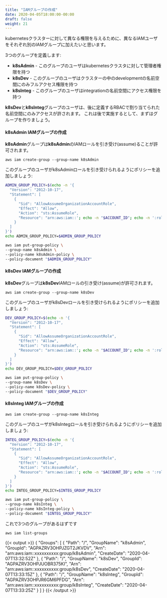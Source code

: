 ```yaml
---
title: "IAMグループの作成"
date: 2020-04-05T18:00:00-00:00
draft: false
weight: 21
---
```


<!--
We want to have different IAM users which will be added to specific IAM groups in order to have different rights in the kubernetes cluster.
-->
kubernetesクラスターに対して異なる権限を与えるために、異なるIAMユーザをそれぞれ別のIAMグループに加えたいと思います。

<!--
We will define 3 groups:
-->
3つのグループを定義します:

<!--
- **k8sAdmin** - users from this group will have admin rights on the kubernetes cluster
- **k8sDev** - users from this group will have full access only in the development namespace of the cluster
- **k8sInteg** - users from this group will have access to integration namespace. 
-->
- **k8sAdmin** - このグループのユーザはkubernetesクラスタに対して管理者権限を持つ
- **k8sDev** - このグループのユーザはクラスターの中のdevelopmentの名前空間にのみフルアクセス権限を持つ
- **k8sInteg** - このグループのユーザはintegrationの名前空間にアクセス権限を持つ

<!--
> In fact, users from **k8sDev** and **k8sInteg** groups will only have access to namespaces where we will define kubernetes RBAC access for their associated kubernetes role.
We'll see this but first, let's creates the groups.
-->
**k8sDev**と**k8sInteg**グループのユーザは、後に定義するRBACで割り当てられた名前空間にのみアクセスが許されます。
これは後で実施するとして、まずはグループを作りましょう。

<!--
#### Create k8sAdmin IAM Group
-->
#### k8sAdmin IAMグループの作成

<!--
The **k8sAdmin** Group will be allowed to assume the **k8sAdmin** IAM Role.
-->
**k8sAdmin**グループは**k8sAdmin**のIAMロールを引き受け(assume)ることが許可されます。

<!--
```
aws iam create-group --group-name k8sAdmin
```

Let's add a Policy on our group which will allow users from this group to assume our k8sAdmin Role:
-->
```
aws iam create-group --group-name k8sAdmin
```
このグループのユーザがk8sAdminロールを引き受けられるようにポリシーを追加しましょう:

```bash
ADMIN_GROUP_POLICY=$(echo -n '{
  "Version": "2012-10-17",
  "Statement": [
    {
      "Sid": "AllowAssumeOrganizationAccountRole",
      "Effect": "Allow",
      "Action": "sts:AssumeRole",
      "Resource": "arn:aws:iam::'; echo -n "$ACCOUNT_ID"; echo -n ':role/k8sAdmin"
    }
  ]
}')
echo ADMIN_GROUP_POLICY=$ADMIN_GROUP_POLICY

aws iam put-group-policy \
--group-name k8sAdmin \
--policy-name k8sAdmin-policy \
--policy-document "$ADMIN_GROUP_POLICY"
```

<!--
#### Create k8sDev IAM Group
-->
#### k8sDev IAMグループの作成

<!--
The **k8sDev** Group will be allowed to assume the **k8sDev** IAM Role.
-->
**k8sDev**グループは**k8sDev**IAMロールの引き受け(assume)が許可されます。

<!--
```
aws iam create-group --group-name k8sDev
```

Let's add a Policy on our group which will allow users from this group to assume our k8sDev Role:
-->
```
aws iam create-group --group-name k8sDev
```
このグループのユーザがk8sDevロールを引き受けられるようにポリシーを追加しましょう:

```bash
DEV_GROUP_POLICY=$(echo -n '{
  "Version": "2012-10-17",
  "Statement": [
    {
      "Sid": "AllowAssumeOrganizationAccountRole",
      "Effect": "Allow",
      "Action": "sts:AssumeRole",
      "Resource": "arn:aws:iam::'; echo -n "$ACCOUNT_ID"; echo -n ':role/k8sDev"
    }
  ]
}')
echo DEV_GROUP_POLICY=$DEV_GROUP_POLICY

aws iam put-group-policy \
--group-name k8sDev \
--policy-name k8sDev-policy \
--policy-document "$DEV_GROUP_POLICY"
```

<!--
#### Create k8sInteg IAM Group
-->
#### k8sInteg IAMグループの作成

```
aws iam create-group --group-name k8sInteg
```

<!--
Let's add a Policy on our group which will allow users from this group to assume our k8sInteg Role:
-->
このグループのユーザがk8sIntegロールを引き受けられるようにポリシーを追加しましょう:


```bash
INTEG_GROUP_POLICY=$(echo -n '{
  "Version": "2012-10-17",
  "Statement": [
    {
      "Sid": "AllowAssumeOrganizationAccountRole",
      "Effect": "Allow",
      "Action": "sts:AssumeRole",
      "Resource": "arn:aws:iam::'; echo -n "$ACCOUNT_ID"; echo -n ':role/k8sInteg"
    }
  ]
}')
echo INTEG_GROUP_POLICY=$INTEG_GROUP_POLICY

aws iam put-group-policy \
--group-name k8sInteg \
--policy-name k8sInteg-policy \
--policy-document "$INTEG_GROUP_POLICY"
```

<!--
You now should have your 3 groups
-->
これで3つのグループがあるはずです

```bash
aws iam list-groups
```

{{< output >}}
{
    "Groups": [
        {
            "Path": "/",
            "GroupName": "k8sAdmin",
            "GroupId": "AGPAZRV3OHPJZGT2JKVDV",
            "Arn": "arn:aws:iam::xxxxxxxxxx:group/k8sAdmin",
            "CreateDate": "2020-04-07T13:32:52Z"
        },
        {
            "Path": "/",
            "GroupName": "k8sDev",
            "GroupId": "AGPAZRV3OHPJUOBR375KI",
            "Arn": "arn:aws:iam::xxxxxxxxxx:group/k8sDev",
            "CreateDate": "2020-04-07T13:33:15Z"
        },
        {
            "Path": "/",
            "GroupName": "k8sInteg",
            "GroupId": "AGPAZRV3OHPJR6GM6PFDG",
            "Arn": "arn:aws:iam::xxxxxxxxxx:group/k8sInteg",
            "CreateDate": "2020-04-07T13:33:25Z"
        }
    ]
}
{{< /output >}}
